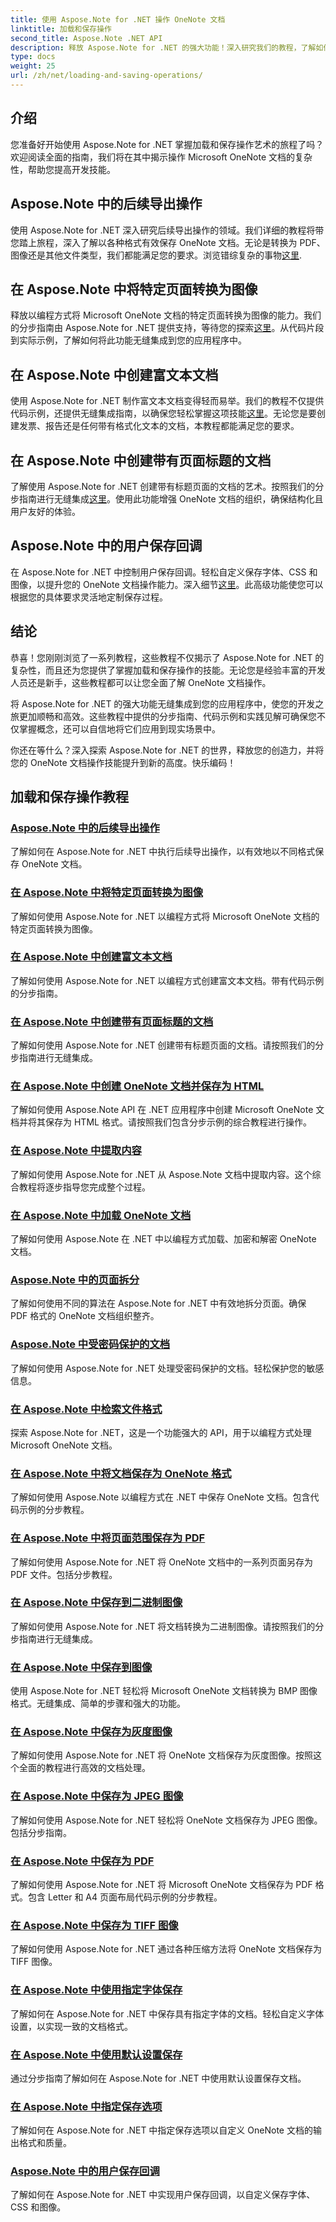 ```yaml
---
title: 使用 Aspose.Note for .NET 操作 OneNote 文档
linktitle: 加载和保存操作
second_title: Aspose.Note .NET API
description: 释放 Aspose.Note for .NET 的强大功能！深入研究我们的教程，了解如何轻松加载、保存和操作 OneNote 文档的分步指导。
type: docs
weight: 25
url: /zh/net/loading-and-saving-operations/
---
```


## 介绍

您准备好开始使用 Aspose.Note for .NET 掌握加载和保存操作艺术的旅程了吗？欢迎阅读全面的指南，我们将在其中揭示操作 Microsoft OneNote 文档的复杂性，帮助您提高开发技能。

## Aspose.Note 中的后续导出操作
使用 Aspose.Note for .NET 深入研究后续导出操作的领域。我们详细的教程将带您踏上旅程，深入了解以各种格式有效保存 OneNote 文档。无论是转换为 PDF、图像还是其他文件类型，我们都能满足您的要求。浏览错综复杂的事物[这里](./consequent-export-operations/).

## 在 Aspose.Note 中将特定页面转换为图像
释放以编程方式将 Microsoft OneNote 文档的特定页面转换为图像的能力。我们的分步指南由 Aspose.Note for .NET 提供支持，等待您的探索[这里](./convert-specific-page-to-image/)。从代码片段到实际示例，了解如何将此功能无缝集成到您的应用程序中。

## 在 Aspose.Note 中创建富文本文档
使用 Aspose.Note for .NET 制作富文本文档变得轻而易举。我们的教程不仅提供代码示例，还提供无缝集成指南，以确保您轻松掌握这项技能[这里](./create-doc-with-rich-text/)。无论您是要创建发票、报告还是任何带有格式化文本的文档，本教程都能满足您的要求。

## 在 Aspose.Note 中创建带有页面标题的文档
了解使用 Aspose.Note for .NET 创建带有标题页面的文档的艺术。按照我们的分步指南进行无缝集成[这里](./create-doc-with-page-title/)。使用此功能增强 OneNote 文档的组织，确保结构化且用户友好的体验。

## Aspose.Note 中的用户保存回调
在 Aspose.Note for .NET 中控制用户保存回调。轻松自定义保存字体、CSS 和图像，以提升您的 OneNote 文档操作能力。深入细节[这里](./user-saving-callbacks/)。此高级功能使您可以根据您的具体要求灵活地定制保存过程。

## 结论

恭喜！您刚刚浏览了一系列教程，这些教程不仅揭示了 Aspose.Note for .NET 的复杂性，而且还为您提供了掌握加载和保存操作的技能。无论您是经验丰富的开发人员还是新手，这些教程都可以让您全面了解 OneNote 文档操作。

将 Aspose.Note for .NET 的强大功能无缝集成到您的应用程序中，使您的开发之旅更加顺畅和高效。这些教程中提供的分步指南、代码示例和实践见解可确保您不仅掌握概念，还可以自信地将它们应用到现实场景中。

你还在等什么？深入探索 Aspose.Note for .NET 的世界，释放您的创造力，并将您的 OneNote 文档操作技能提升到新的高度。快乐编码！

## 加载和保存操作教程
### [Aspose.Note 中的后续导出操作](./consequent-export-operations/)
了解如何在 Aspose.Note for .NET 中执行后续导出操作，以有效地以不同格式保存 OneNote 文档。
### [在 Aspose.Note 中将特定页面转换为图像](./convert-specific-page-to-image/)
了解如何使用 Aspose.Note for .NET 以编程方式将 Microsoft OneNote 文档的特定页面转换为图像。
### [在 Aspose.Note 中创建富文本文档](./create-doc-with-rich-text/)
了解如何使用 Aspose.Note for .NET 以编程方式创建富文本文档。带有代码示例的分步指南。
### [在 Aspose.Note 中创建带有页面标题的文档](./create-doc-with-page-title/)
了解如何使用 Aspose.Note for .NET 创建带有标题页面的文档。请按照我们的分步指南进行无缝集成。
### [在 Aspose.Note 中创建 OneNote 文档并保存为 HTML](./create-onenote-doc-save-to-html/)
了解如何使用 Aspose.Note API 在 .NET 应用程序中创建 Microsoft OneNote 文档并将其保存为 HTML 格式。请按照我们包含分步示例的综合教程进行操作。
### [在 Aspose.Note 中提取内容](./extract-content/)
了解如何使用 Aspose.Note for .NET 从 Aspose.Note 文档中提取内容。这个综合教程将逐步指导您完成整个过程。
### [在 Aspose.Note 中加载 OneNote 文档](./load-onenote-document/)
了解如何使用 Aspose.Note 在 .NET 中以编程方式加载、加密和解密 OneNote 文档。
### [Aspose.Note 中的页面拆分](./page-splitting/)
了解如何使用不同的算法在 Aspose.Note for .NET 中有效地拆分页面。确保 PDF 格式的 OneNote 文档组织整齐。
### [Aspose.Note 中受密码保护的文档](./password-protected-document/)
了解如何使用 Aspose.Note for .NET 处理受密码保护的文档。轻松保护您的敏感信息。
### [在 Aspose.Note 中检索文件格式](./retrieve-file-format/)
探索 Aspose.Note for .NET，这是一个功能强大的 API，用于以编程方式处理 Microsoft OneNote 文档。
### [在 Aspose.Note 中将文档保存为 OneNote 格式](./save-doc-to-onenote-format/)
了解如何使用 Aspose.Note 以编程方式在 .NET 中保存 OneNote 文档。包含代码示例的分步教程。
### [在 Aspose.Note 中将页面范围保存为 PDF](./save-range-pages-as-pdf/)
了解如何使用 Aspose.Note for .NET 将 OneNote 文档中的一系列页面另存为 PDF 文件。包括分步教程。
### [在 Aspose.Note 中保存到二进制图像](./save-to-binary-image/)
了解如何使用 Aspose.Note for .NET 将文档转换为二进制图像。请按照我们的分步指南进行无缝集成。
### [在 Aspose.Note 中保存到图像](./save-to-image/)
使用 Aspose.Note for .NET 轻松将 Microsoft OneNote 文档转换为 BMP 图像格式。无缝集成、简单的步骤和强大的功能。
### [在 Aspose.Note 中保存为灰度图像](./save-to-grayscale-image/)
了解如何使用 Aspose.Note for .NET 将 OneNote 文档保存为灰度图像。按照这个全面的教程进行高效的文档处理。
### [在 Aspose.Note 中保存为 JPEG 图像](./save-to-jpeg-image/)
了解如何使用 Aspose.Note for .NET 轻松将 OneNote 文档保存为 JPEG 图像。包括分步指南。
### [在 Aspose.Note 中保存为 PDF](./save-to-pdf/)
了解如何使用 Aspose.Note for .NET 将 Microsoft OneNote 文档保存为 PDF 格式。包含 Letter 和 A4 页面布局代码示例的分步教程。
### [在 Aspose.Note 中保存为 TIFF 图像](./save-to-tiff-image/)
了解如何使用 Aspose.Note for .NET 通过各种压缩方法将 OneNote 文档保存为 TIFF 图像。
### [在 Aspose.Note 中使用指定字体保存](./save-using-specified-fonts/)
了解如何在 Aspose.Note for .NET 中保存具有指定字体的文档。轻松自定义字体设置，以实现一致的文档格式。
### [在 Aspose.Note 中使用默认设置保存](./save-with-default-settings/)
通过分步指南了解如何在 Aspose.Note for .NET 中使用默认设置保存文档。
### [在 Aspose.Note 中指定保存选项](./specify-save-options/)
了解如何在 Aspose.Note for .NET 中指定保存选项以自定义 OneNote 文档的输出格式和质量。
### [Aspose.Note 中的用户保存回调](./user-saving-callbacks/)
了解如何在 Aspose.Note for .NET 中实现用户保存回调，以自定义保存字体、CSS 和图像。